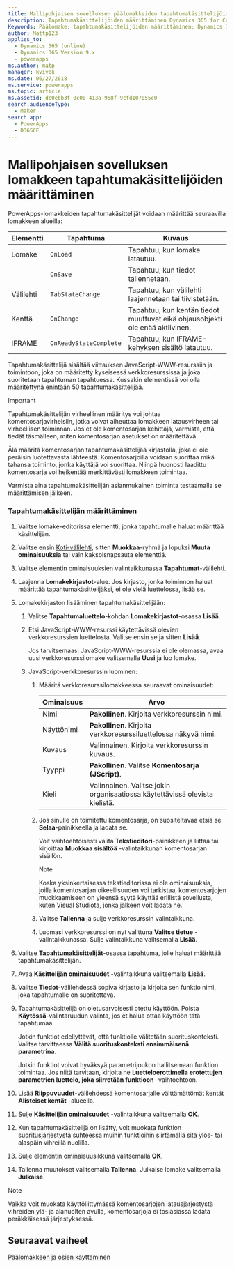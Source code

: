 ```yaml
---
title: Mallipohjaisen sovelluksen päälomakkeiden tapahtumakäsittelijöiden määrittäminen PowerAppsissa | MicrosoftDocs
description: Tapahtumakäsittelijöiden määrittäminen Dynamics 365 for Customer Engagementissa
Keywords: Päälomake; tapahtumakäsittelijöiden määrittäminen; Dynamics 365
author: Mattp123
applies_to:
  - Dynamics 365 (online)
  - Dynamics 365 Version 9.x
  - powerapps
ms.author: matp
manager: kvivek
ms.date: 06/27/2018
ms.service: powerapps
ms.topic: article
ms.assetid: dc0ebb3f-0c00-413a-968f-9cfd107055c0
search.audienceType:
  - maker
search.app:
  - PowerApps
  - D365CE
---
```

# <a name="configure-model-driven-app-form-event-handlers"></a>Mallipohjaisen sovelluksen lomakkeen tapahtumakäsittelijöiden määrittäminen

 PowerApps-lomakkeiden tapahtumakäsittelijät voidaan määrittää seuraavilla lomakkeen alueilla:  
  
|Elementti|Tapahtuma|Kuvaus|  
|-------------|-----------|-----------------|  
|Lomake|`OnLoad`|Tapahtuu, kun lomake latautuu.|  
||`OnSave`|Tapahtuu, kun tiedot tallennetaan.|  
|Välilehti|`TabStateChange`|Tapahtuu, kun välilehti laajennetaan tai tiivistetään.|  
|Kenttä|`OnChange`|Tapahtuu, kun kentän tiedot muuttuvat eikä ohjausobjekti ole enää aktiivinen.|  
|IFRAME|`OnReadyStateComplete`|Tapahtuu, kun IFRAME-kehyksen sisältö latautuu.|  
  
 Tapahtumakäsittelijä sisältää viittauksen JavaScript-WWW-resurssiin ja toimintoon, joka on määritetty kyseisessä verkkoresurssissa ja joka suoritetaan tapahtuman tapahtuessa. Kussakin elementissä voi olla määritettynä enintään 50 tapahtumakäsittelijää.  
  
> [!IMPORTANT]
>  Tapahtumakäsittelijän virheellinen määritys voi johtaa komentosarjavirheisiin, jotka voivat aiheuttaa lomakkeen latausvirheen tai virheellisen toiminnan. Jos et ole komentosarjan kehittäjä, varmista, että tiedät täsmälleen, miten komentosarjan asetukset on määritettävä.  
>   
>  Älä määritä komentosarjan tapahtumakäsittelijää kirjastolla, joka ei ole peräisin luotettavasta lähteestä. Komentosarjoilla voidaan suorittaa mikä tahansa toiminto, jonka käyttäjä voi suorittaa. Niinpä huonosti laadittu komentosarja voi heikentää merkittävästi lomakkeen toimintaa.  
>   
>  Varmista aina tapahtumakäsittelijän asianmukainen toiminta testaamalla se määrittämisen jälkeen.  
  
### <a name="to-configure-an-event-handler"></a>Tapahtumakäsittelijän määrittäminen 
  
1.  Valitse lomake-editorissa elementti, jonka tapahtumalle haluat määrittää käsittelijän.  
  
2.  Valitse ensin [Koti-välilehti](form-editor-user-interface-legacy.md#home-tab), sitten **Muokkaa**-ryhmä ja lopuksi **Muuta ominaisuuksia** tai vain kaksoisnapsauta elementtiä.  
  
3.  Valitse elementin ominaisuuksien valintaikkunassa **Tapahtumat**-välilehti.  
  
4.  Laajenna **Lomakekirjastot**-alue. Jos kirjasto, jonka toiminnon haluat määrittää tapahtumakäsittelijäksi, ei ole vielä luettelossa, lisää se.  
  
5.  Lomakekirjaston lisääminen tapahtumakäsittelijään:  
    1.  Valitse **Tapahtumaluettelo**-kohdan **Lomakekirjastot**-osassa **Lisää**.  
  
    2.  Etsi JavaScript-WWW-resurssi käytettävissä olevien verkkoresurssien luettelosta. Valitse ensin se ja sitten **Lisää**.  
  
         Jos tarvitsemaasi JavaScript-WWW-resurssia ei ole olemassa, avaa uusi verkkoresurssilomake valitsemalla **Uusi** ja luo lomake.  
  
    3.  JavaScript-verkkoresurssin luominen:  
        1.  Määritä verkkoresurssilomakkeessa seuraavat ominaisuudet:  
  
            |Ominaisuus|Arvo|  
            |--------------|-----------|  
            |Nimi|**Pakollinen**. Kirjoita verkkoresurssin nimi.|  
            |Näyttönimi|**Pakollinen**. Kirjoita verkkoresurssiluettelossa näkyvä nimi.|  
            |Kuvaus|Valinnainen. Kirjoita verkkoresurssin kuvaus.|  
            |Tyyppi|**Pakollinen**. Valitse **Komentosarja (JScript)**.|  
            |Kieli|Valinnainen. Valitse jokin organisaatiossa käytettävissä olevista kielistä.|  
  
        2.  Jos sinulle on toimitettu komentosarja, on suositeltavaa etsiä se **Selaa**-painikkeella ja ladata se.  
  
             Voit vaihtoehtoisesti valita **Tekstieditori**-painikkeen ja liittää tai kirjoittaa **Muokkaa sisältöä** -valintaikkunan komentosarjan sisällön.  
  
            > [!NOTE]
            >  Koska yksinkertaisessa tekstieditorissa ei ole ominaisuuksia, joilla komentosarjan oikeellisuuden voi tarkistaa, komentosarjojen muokkaamiseen on yleensä syytä käyttää erillistä sovellusta, kuten Visual Studiota, jonka jälkeen voit ladata ne.  
  
        3.  Valitse **Tallenna** ja sulje verkkoresurssin valintaikkuna.  
  
        4.  Luomasi verkkoresurssi on nyt valittuna **Valitse tietue** -valintaikkunassa. Sulje valintaikkuna valitsemalla **Lisää**.  
6.  Valitse **Tapahtumakäsittelijät**-osassa tapahtuma, jolle haluat määrittää tapahtumakäsittelijän.  
  
7.  Avaa **Käsittelijän ominaisuudet** -valintaikkuna valitsemalla **Lisää**.  
  
8. Valitse **Tiedot**-välilehdessä sopiva kirjasto ja kirjoita sen funktio nimi, joka tapahtumalle on suoritettava.  
  
9. Tapahtumakäsittelijä on oletusarvoisesti otettu käyttöön. Poista **Käytössä**-valintaruudun valinta, jos et halua ottaa käyttöön tätä tapahtumaa.  
  
     Jotkin funktiot edellyttävät, että funktiolle välitetään suorituskonteksti. Valitse tarvittaessa **Välitä suorituskonteksti ensimmäisenä parametrina**.  
  
     Jotkin funktiot voivat hyväksyä parametrijoukon hallitsemaan funktion toimintaa. Jos niitä tarvitaan, kirjoita ne **Luetteloerottimella erotettujen parametrien luettelo, joka siirretään funktioon** -vaihtoehtoon.  
  
10. Lisää **Riippuvuudet**-välilehdessä komentosarjalle välttämättömät kentät **Alisteiset kentät** -alueella.  
  
11. Sulje **Käsittelijän ominaisuudet** -valintaikkuna valitsemalla **OK**.  
  
12. Kun tapahtumakäsittelijä on lisätty, voit muokata funktion suoritusjärjestystä suhteessa muihin funktioihin siirtämällä sitä ylös- tai alaspäin vihreillä nuolilla.  
  
13. Sulje elementin ominaisuusikkuna valitsemalla **OK**.  
  
14. Tallenna muutokset valitsemalla **Tallenna**. Julkaise lomake valitsemalla **Julkaise**.  
  
> [!NOTE]
>  Vaikka voit muokata käyttöliittymässä komentosarjojen latausjärjestystä vihreiden ylä- ja alanuolten avulla, komentosarjoja ei tosiasiassa ladata peräkkäisessä järjestyksessä.   

## <a name="next-steps"></a>Seuraavat vaiheet

[Päälomakkeen ja osien käyttäminen](use-main-form-and-components.md)
